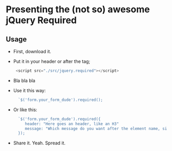 # Presenting the (not so) awesome jQuery Required

## Usage

- First, download it.

- Put it in your header or after the </body> tag;
   ``` javascript
    <script src="./src/jquery.required"></script>
   ```

- Bla bla bla

- Use it this way:
  ``` javascript
    `$('form.your_form_dude').required();
  ```

- Or like this:
  ``` javascript
    `$('form.your_form_dude').required({
       header: "Here goes an header, like an H3"
       message: "Which message do you want after the element name, sir?"
    });
  ```

- Share it. Yeah. Spread it.
